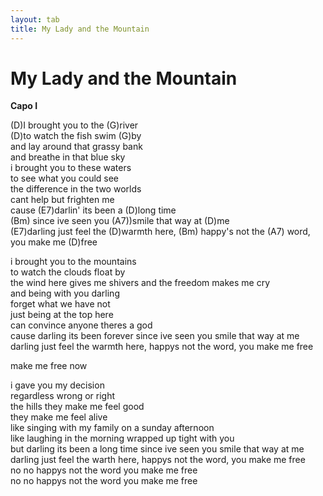 ```yaml
---
layout: tab
title: My Lady and the Mountain
---
```

# My Lady and the Mountain

  
**Capo I**  

(D)I brought you to the (G)river  
(D)to watch the fish swim (G)by  
and lay around that grassy bank  
and breathe in that blue sky  
i brought you to these waters  
to see what you could see  
the difference in the two worlds  
cant help but frighten me  
cause (E7)darlin' its been a (D)long time  
(Bm) since ive seen you (A7))smile that way at (D)me  
(E7)darling just feel the (D)warmth here, (Bm) happy's not the (A7)
word, you make me (D)free  
  

i brought you to the mountains  
to watch the clouds float by  
the wind here gives me shivers and the freedom makes me cry  
and being with you darling  
forget what we have not  
just being at the top here  
can convince anyone theres a god  
cause darling its been forever since ive seen you smile that way at me  
darling just feel the warmth here, happys not the word, you make me
free  
  
make me free now  
  

i gave you my decision  
regardless wrong or right  
the hills they make me feel good  
they make me feel alive  
like singing with my family on a sunday afternoon  
like laughing in the morning wrapped up tight with you  
but darling its been a long time since ive seen you smile that way at
me  
darling just feel the warth here, happys not the word, you make me
free  
no no happys not the word you make me free  
no no happys not the word you make me free
